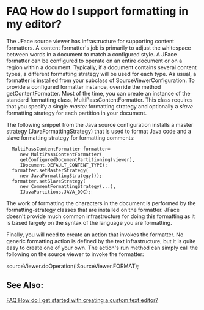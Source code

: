 

FAQ How do I support formatting in my editor?
=============================================

The JFace source viewer has infrastructure for supporting content formatters. A content formatter's job is primarily to adjust the whitespace between words in a document to match a configured style. A JFace formatter can be configured to operate on an entire document or on a region within a document. Typically, if a document contains several content types, a different formatting strategy will be used for each type. As usual, a formatter is installed from your subclass of SourceViewerConfiguration. To provide a configured formatter instance, override the method getContentFormatter. Most of the time, you can create an instance of the standard formatting class, MultiPassContentFormatter. This class requires that you specify a single _master_ formatting strategy and optionally a _slave_ formatting strategy for each partition in your document.

The following snippet from the Java source configuration installs a master strategy (JavaFormattingStrategy) that is used to format Java code and a slave formatting strategy for formatting comments:

      MultiPassContentFormatter formatter= 
         new MultiPassContentFormatter(
         getConfiguredDocumentPartitioning(viewer), 
         IDocument.DEFAULT_CONTENT_TYPE);
      formatter.setMasterStrategy(
         new JavaFormattingStrategy());
      formatter.setSlaveStrategy(
         new CommentFormattingStrategy(...), 
         IJavaPartitions.JAVA_DOC);

  
The work of formatting the characters in the document is performed by the formatting-strategy classes that are installed on the formatter. JFace doesn't provide much common infrastructure for doing this formatting as it is based largely on the syntax of the language you are formatting.

  
Finally, you will need to create an action that invokes the formatter. No generic formatting action is defined by the text infrastructure, but it is quite easy to create one of your own. The action's run method can simply call the following on the source viewer to invoke the formatter:

   sourceViewer.doOperation(ISourceViewer.FORMAT);

See Also:
---------

[FAQ How do I get started with creating a custom text editor?](./FAQ_How_do_I_get_started_with_creating_a_custom_text_editor.md "FAQ How do I get started with creating a custom text editor?")

